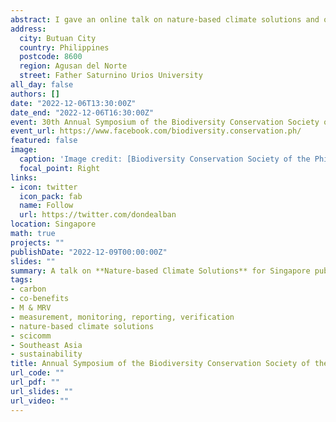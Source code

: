 ```yaml
---
abstract: I gave an online talk on nature-based climate solutions and our research programmes at the [Centre for Nature-based Climate Solutions](https://www.nus.edu.sg/cncs/) at the National University of Singapore. The talk was part of the parallel workshop entitled, **Conversations on Conservation: a roundtable discussion with the private sector on natural climate solutions, the turn-out of the latest Conference of Parties (COP 27), climate smart agriculture, carbon markets and INSPIRE’s private-sector engagement funding,' organised by the Gerry Roxas Foundation's USAID-funded INSPIRE Project. 
address:
  city: Butuan City
  country: Philippines
  postcode: 8600
  region: Agusan del Norte
  street: Father Saturnino Urios University
all_day: false
authors: []
date: "2022-12-06T13:30:00Z"
date_end: "2022-12-06T16:30:00Z"
event: 30th Annual Symposium of the Biodiversity Conservation Society of the Philippines
event_url: https://www.facebook.com/biodiversity.conservation.ph/
featured: false
image:
  caption: 'Image credit: [Biodiversity Conservation Society of the Philippines](https://sites.google.com/biodiversity.ph/30pbs/home?pli=1)'
  focal_point: Right
links:
- icon: twitter
  icon_pack: fab
  name: Follow
  url: https://twitter.com/dondealban
location: Singapore
math: true
projects: ""
publishDate: "2022-12-09T00:00:00Z"
slides: ""
summary: A talk on **Nature-based Climate Solutions** for Singapore public officers.
tags:
- carbon
- co-benefits
- M & MRV
- measurement, monitoring, reporting, verification
- nature-based climate solutions
- scicomm
- Southeast Asia
- sustainability
title: Annual Symposium of the Biodiversity Conservation Society of the Philippines
url_code: ""
url_pdf: ""
url_slides: ""
url_video: ""
---
```

